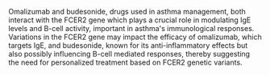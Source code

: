 Omalizumab and budesonide, drugs used in asthma management, both interact with the FCER2 gene which plays a crucial role in modulating IgE levels and B-cell activity, important in asthma's immunological responses. Variations in the FCER2 gene may impact the efficacy of omalizumab, which targets IgE, and budesonide, known for its anti-inflammatory effects but also possibly influencing B-cell mediated responses, thereby suggesting the need for personalized treatment based on FCER2 genetic variants.